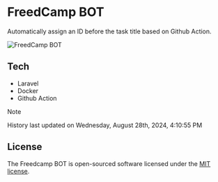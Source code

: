 # FreedCamp BOT

Automatically assign an ID before the task title based on Github Action.

![FreedCamp BOT](https://repository-images.githubusercontent.com/737932867/7d34798b-2680-471c-b089-a78a718d3d6a)

## Tech

- Laravel
- Docker
- Github Action

> [!NOTE]  
> History last updated on Wednesday, August 28th, 2024, 4:10:55 PM

## License

The Freedcamp BOT is open-sourced software licensed under the [MIT license](https://opensource.org/licenses/MIT).
